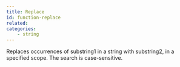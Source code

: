 ```yaml
---
title: Replace
id: function-replace
related:
categories:
    - string
---
```


Replaces occurrences of substring1 in a string with substring2,
        in a specified scope. The search is case-sensitive.
